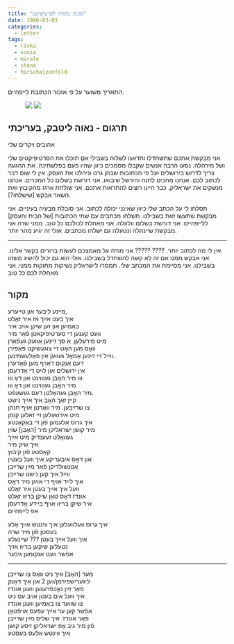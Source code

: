 ```yaml
---
title: "סוניה מקווה לסרטיפיקט"
date: 1946-03-01
categories:
  - letter
tags:
  - rivka
  - sonia
  - mirale
  - chana
  - hirschajzenfeld
---
```


התאריך משוער על פי אזכור הכתובת לייפהיים.

<figure class="half">
    <a  href="/pupko-papers/assets/images/1946-03-01-sonia-leipheim-1.jpg">
    <img src="/pupko-papers/assets/images/1946-03-01-sonia-leipheim-1.jpg"></a>
    <a  href="/pupko-papers/assets/images/1946-03-01-sonia-leipheim-2.jpg">
    <img src="/pupko-papers/assets/images/1946-03-01-sonia-leipheim-2.jpg"></a>
</figure>

## תרגום - נאוה ליטבק, בעריכתי

אהובים ויקרים שלי

אני מבקשת אתכם שתשתדלו ותדאגו לשלוח בשבילי אם תוכלו את הסרטיפיקטים
שלי ושל מירהלה. נסעו הרבה אנשים שקבלו מסמכים כיוון שהיו פעם בפלשתינה.
את ההגעה צריך לדרוש בירושלים ועל פי הכתובות שבהן גרנו וניהלנו את העסק.
אין לי שום דבר לכתוב לכם.
אנחנו מחכים לחנה והירשל שיבואו.
אני דורשת בשלום כל המכרים. אנחנו מנשקים את ישראליק. כבר היינו רוצים להתראות אתכם.
אני שולחת ארגז מהקיבוץ ואת השאר אבקש [שישלחו?].

תסלחו לי על הכתב שלי כיוון שאינני יכולה לכתוב. אני סובלת מבעיה בעיניים.
אני מבקשת שתעשו זאת בשבילנו. תשלחו מכתבים עם שתי הכתובות [של הבית והעסק] ללייפהיים.
אני דורשת בשלום וולוולה. אני מאחלת לכולכם כל טוב.
ממני שרה
אני מבקשת שיינהלה ונטעלה גם ישלחו מכתבים. אולי זה יגיע מהר יותר.

---

אין לי מה לכתוב יותר.
???? ????? אני מודה על מאמצכם לעשות ברורים בקשר אלינו. אני אבקש ממנו אם זה לא קשה
להשתדל בשבילנו. אולי הוא גם יכול להשיג משהו בשבילנו. אני מסיימת את המכתב שלי.
תמסרו לישראליק נשיקות מתוקות ממני. אני מאחלת לכם כל טוב

## מקור

מיינע ליבער און טייערע,  
איך בעט אײַך אז איר זאׇלט  
באַמיִען און זען שיקן אויב איר  
וועט קענען די סערטיפיקאטן פֿאַר מיר  
מיט מירעלען. אַ סך זיינען אַוועק געפֿאׇרן  
וואׇס מען האׇט זיי צוגעשיקט פּאַפּירן  
ווײַל זיי זײַנען אַמאׇל געווען אין פּאַלעשׂתינען.  
דעם אׇנקום דאַרף מען פֿאׇדערן  
אין ירושלים און לויט די אַדרעסן  
וווּ מיר האׇבן געוווינט און דאׇ וווּ  
מיר האׇבן געוווינט און דאׇ וווּ  
מיר האׇבן געהאַלטן דעם געשעפֿט.  
קיין זאַך האׇב איך אײַך נישט  
צו שרײַבען. מיר וואַרטן אויף חנהן  
מיט אירשעלען זיי זאלען קומן  
איך גרוס אַלעמען פֿון די באַקאַנטע  
מיר קושן ישראליקן מיר [האׇבן] שוין  
געוואׇלט זעענדיק מיט אײַך  
איך שיק מיר  
קאַסטע פֿון קיבוץ  
און דאׇס איבעריקע איך וועל בעטין  
אַטנשולדיקן פֿאַר מײַן שרײַבן  
ווײַל איך קען נישט שרײַבן  
איך לײַד אויף די אויגן מיר דאׇס  
וועל איך אײַך בעטן איר זאׇלט  
אונדז דאׇס טאׇן שיקן בריוו זאׇלט  
איר שיקן בריוו אויף ביידע אַדרעסן  
אפ לייפהיים  
  
איך גרוס וועלוועלען איך ווינטש אײַך אַלע  
בעסטן פֿון מיר שרה  
איך וועל אײַך בעטן ??? שיינעלע  
נטעלען שיקען בריוו אויך  
אפֿשר וועט אנקומען גיכער  

---

מער [האׇב] איך ניט וואׇס צו שרײַבן  
ליגערישפירמן/וען 2 און איך דאַנק  
פֿאַר זײַן נאׇכפֿרעגען וועגן אונדז  
איך וועל אים בעטן אויב עס ניט  
צו שווער צו באַמיען וועגן אונדז  
אפֿשר קען ער אײַך עפּעס אויפֿטאׇן  
פֿאַר אונדז. איך שליס מײַן שרײַבן  
פֿון מיר גיב אׇפּ ישראליקן זיסע קושן  
איך ווינטש אַלעס בעסטע  
